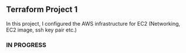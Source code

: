 ## Terraform Project 1

In this project, I configured the AWS infrastructure for EC2 (Networking, EC2 image, ssh key pair etc.)

### IN PROGRESS